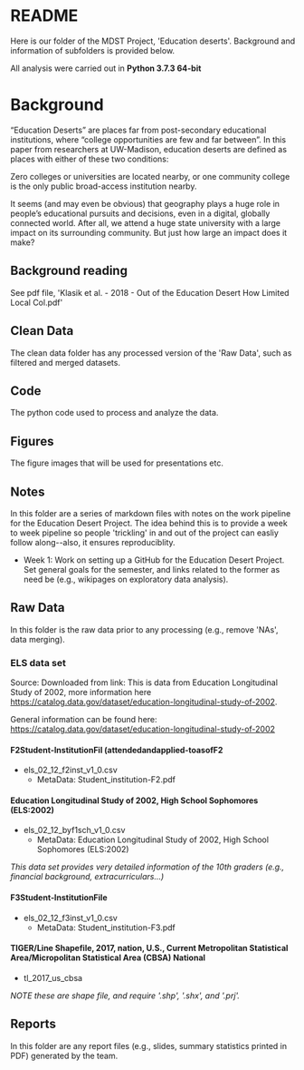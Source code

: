 # README 

Here is our folder of the MDST Project, 'Education deserts'. Background and information of subfolders is provided below.

All analysis were carried out in **Python 3.7.3 64-bit**

# Background
“Education Deserts” are places far from post-secondary educational institutions, where “college opportunities are few and far between”. In this paper from researchers at UW-Madison, education deserts are defined as places with either of these two conditions:

Zero colleges or universities are located nearby, or one community college is the only public broad-access institution nearby.

It seems (and may even be obvious) that geography plays a huge role in people’s educational pursuits and decisions, even in a digital, globally connected world. After all, we attend a huge state university with a large impact on its surrounding community. But just how large an impact does it make?

## Background reading
See pdf file, 'Klasik et al. - 2018 - Out of the Education Desert How Limited Local Col.pdf'


## Clean Data
The clean data folder has any processed version of the 'Raw Data', such as filtered and merged datasets. 

## Code
The python code used to process and analyze the data. 


## Figures
The figure images that will be used for presentations etc.


## Notes
In this folder are a series of markdown files with notes on the work pipeline for the Education Desert Project. The idea behind this is to provide a week to week pipeline so people 'trickling' in and out of the project can easliy follow along--also, it ensures reproduciblity.

- Week 1: Work on setting up a GitHub for the Education Desert Project. Set general goals for the semester, and links related to the former as need be (e.g., wikipages on exploratory data analysis).

## Raw Data
In this folder is the raw data prior to any processing (e.g., remove 'NAs', data merging).

### ELS data set

Source: Downloaded from link:
    This is data from Education Longitudinal Study of 2002, more information here https://catalog.data.gov/dataset/education-longitudinal-study-of-2002.

General information can be found here: https://catalog.data.gov/dataset/education-longitudinal-study-of-2002

 #### F2Student‐InstitutionFil (attendedandapplied‐toasofF2
-   els_02_12_f2inst_v1_0.csv
    -   MetaData: Student_institution-F2.pdf

#### Education Longitudinal Study of 2002, High School Sophomores (ELS:2002)
-   els_02_12_byf1sch_v1_0.csv
    -   MetaData: Education Longitudinal Study of 2002, High School Sophomores (ELS:2002)

_This data set provides very detailed information of the 10th graders (e.g., financial background, extracurriculars...)_

#### F3Student‐InstitutionFile
-   els_02_12_f3inst_v1_0.csv
    -   MetaData: Student_institution-F3.pdf  

#### TIGER/Line Shapefile, 2017, nation, U.S., Current Metropolitan Statistical Area/Micropolitan Statistical Area (CBSA) National 

-   tl_2017_us_cbsa

_NOTE these are shape file, and require '.shp', '.shx', and '.prj'._



## Reports

In this folder are any report files (e.g., slides, summary statistics printed in PDF) generated by the team.

